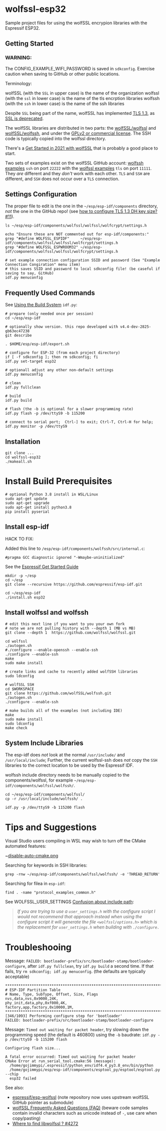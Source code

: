 # wolfssl-esp32

Sample project files for using the wolfSSL encrypion libraries with the Espressif ESP32.

## Getting Started

### WARNING:

The CONFIG_EXAMPLE_WIFI_PASSWORD is saved in `sdkconfig`. Exercise caution when saving to GitHub or other public locations.

Terminology:

wolfSSL (with the `SSL` in upper case) is the name of the organization
wolfssl (with the `ssl` in lower case) is the name of the tls encrption libraries
wolfssh (with the `ssh` in lower case) is the name of the ssh libraries

Despite `SSL` being part of the name, wolfSSL has implemented [TLS 1.3](https://www.wolfssl.com/docs/tls13/), as [SSL is deprecated](https://datatracker.ietf.org/doc/html/rfc7568). 

The wolfSSL libraries are distributed in two parts: the [wolfSSL/wolfssl](https://github.com/wolfSSL/wolfssl) and [wolfSSL/wolfssh](https://github.com/wolfSSL/wolfssh), and under the [GPLv2 or commercial license](https://github.com/wolfSSL/wolfssl/blob/master/LICENSING).
The SSH code is typically copied into the wolfssl directory.

There's a [Get Started in 2021 with wolfSSL](https://www.youtube.com/watch?v=H_0AORo6ZKg) that is probably a good place to start.

Two sets of examples exist on the wolfSSL GitHub account: [wolfssh examples](https://github.com/wolfSSL/wolfssh/tree/master/examples)  `ssh` on port `22222` with the [wolfssl examples](https://github.com/wolfSSL/wolfssl/tree/master/examples) `tls` on port `11111`. 
They _are_ different and they _don't_ work with each other. `TLS` and `SSH` are different, and `SSH` does not occur over a `TLS` connection.


## Settings Configuration

The proper file to edit is the one in the `~/esp/esp-idf/components` directory, _not_ the one in the GitHub repo! (see [how to configure TLS 1.3 DH key size? #11](https://github.com/espressif/esp-wolfssl/issues/11#issuecomment-908805153)).



```
ls ~/esp/esp-idf/components/wolfssl/wolfssl/wolfcrypt/settings.h

echo "Ensure these are NOT commented out for esp-idf/components:"
grep "#define WOLFSSL_ESPIDF"     ~/esp/esp-idf/components/wolfssl/wolfssl/wolfcrypt/settings.h
grep "#define WOLFSSL_ESPWROOM32" ~/esp/esp-idf/components/wolfssl/wolfssl/wolfcrypt/settings.h

# set example connection configuration SSID and password (See "Example Connection Congiration" menu item)
# this saves SSID and password to local sdkconfig file! (be caseful if saving to say, GitHub)
idf.py menuconfig

```

## Frequently Used Commands

See [Using the Build System](https://docs.espressif.com/projects/esp-idf/en/latest/esp32/api-guides/build-system.html#using-the-build-system) `idf.py`:

```
# prepare (only needed once per session)
cd ~/esp/esp-idf

# optionally show version. this repo developed with v4.4-dev-2825-gb63ec47238
git describe

. $HOME/esp/esp-idf/export.sh

# configure for ESP-32 (from each project directory)
if [ -f sdkconfig ]; then rm sdkconfig; fi
idf.py set-target esp32

# optionall adjust any other non-default settings
idf.py menuconfig

# clean
idf.py fullclean

# build
idf.py build

# flash (the -b is optional for a slower programming rate)
idf.py flash -p /dev/ttyS9 -b 115200

# connect to serial port;  Ctrl-] to exit; Ctrl-T, Ctrl-H for help; 
idf.py monitor -p /dev/ttyS9
```


## Installation

```
git clone ...
cd wolfssl-esp32
./makeall.sh
```

# Install Build Prerequisites

```
# optional Python 3.8 install in WSL/Linux
sudo apt-get update
sudo apt-get upgrade
sudo apt-get install python3.8
pip install pyserial
```

## Install esp-idf

HACK TO FIX:

Added this line to `/esp/esp-idf/components/wolfssh/src/internal.c`:
```
#pragma GCC diagnostic ignored "-Wmaybe-uninitialized"
```

See the [Espressif Get Started Guide](https://docs.espressif.com/projects/esp-idf/en/latest/esp32/get-started/index.html)

```
mkdir -p ~/esp
cd ~/esp
git clone --recursive https://github.com/espressif/esp-idf.git

cd ~/esp/esp-idf
./install.sh esp32
```

## Install wolfssl and wolfssh


```
# edit this next line if you want to you your own fork
# note we are not pulling history with --depth 1 (MB vs MB)
git clone --depth 1  https://github.com/wolfssl/wolfssl.git

cd wolfssl
./autogen.sh
#./configure --enable-openssh --enable-ssh
./configure --enable-ssh
make
sudo make install

# create links and cache to recently added wolfSSH libraries
sudo ldconfig

# wolfSSL SSH
cd $WORKSPACE
git clone https://github.com/wolfSSL/wolfssh.git
./autogen.sh
./configure --enable-ssh

# make builds all of the examples (not including IDE)
make
sudo make install
sudo ldconfig
make check
```

## System Include Libraries

The esp-idf does *not* look at the normal `/usr/include/` and `/usr/local/include`; Further, the current wolfssl-ssh does *not* copy the `SSH` libraries to the correct location to be used by the Espressif IDF.

wolfssh include directory needs to be manually copied to the components/wolfssl, for example `~/esp/esp-idf/components/wolfssl/wolfssh/`.

```
cd ~/esp/esp-idf/components/wolfssl/
cp -r /usr/local/include/wolfssh/ .
```

```
idf.py -p /dev/ttyS9 -b 115200 flash
```

# Tips and Suggestions

Visual Studio users compiling in WSL may wish to turn off the CMake automated features:

~[disable-auto-cmake.png](../images/disable-auto-cmake.png)

Searching for keywords in SSH libraries:
```
grep -rnw ~/esp/esp-idf/components/wolfssl/wolfssh/ -e 'THREAD_RETURN'
```

Searching for filea in `esp-idf`:

```
find . -name "protocol_examples_common.h"
```

See WOLFSSL_USER_SETTINGS [Confusion about include path](https://www.wolfssl.com/forums/topic1517-solved-confusion-about-include-path.html):

> _If you are trying to use a `user_settings.h` with the configure script I would not recommend that approach instead when using the configure script it will generate the file `<wolfssl/options.h>` which is the replacement for `user_settings.h` when building with `./configure.`_

# Troubleshooing

Message: `FAILED: bootloader-prefix/src/bootloader-stamp/bootloader-configure`, after `idf.py fullclean`, try `idf.py build` a second time. If that fails, try `rm sdkconfig; idf.py menuconfig`. (the defaults are typically acceptable)

```
*******************************************************************************
# ESP-IDF Partition Table
# Name, Type, SubType, Offset, Size, Flags
nvs,data,nvs,0x9000,24K,
phy_init,data,phy,0xf000,4K,
factory,app,factory,0x10000,1M,
*******************************************************************************
[346/1093] Performing configure step for 'bootloader'
FAILED: bootloader-prefix/src/bootloader-stamp/bootloader-configure
```

Message: `Timed out waiting for packet header`, try slowing down the programming speed (the default is 460800) using the `-b` baudrate:  `idf.py -p /dev/ttyS9 -b 115200 flash`

```
Configuring flash size...

A fatal error occurred: Timed out waiting for packet header
CMake Error at run_serial_tool.cmake:56 (message):
  /home/gojimmypi/.espressif/python_env/idf4.4_py3.8_env/bin/python
  /home/gojimmypi/esp/esp-idf/components/esptool_py/esptool/esptool.py --chip
  esp32 failed

```

See also:

- [espressif/esp-wolfssl](https://github.com/espressif/esp-wolfssl) (note repository now uses upstream wolfSSL GitHub pointer as submodule)
- [wolfSSL Frequently Asked Questions (FAQ)](https://www.wolfssl.com/docs/frequently-asked-questions-faq/#How_do_I_manage_the_build_configuration_for_wolfSSL) (beware code samples contain invalid characters such as unicode instead of `-`, use care when copy/pasting)
- [Where to find libwolfssl ? #4272](https://github.com/wolfSSL/wolfssl/issues/4272#issuecomment-891203208)

